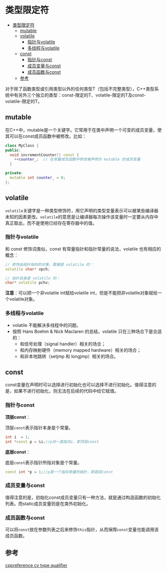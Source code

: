 # 类型限定符

- [类型限定符](#类型限定符)
  - [mutable](#mutable)
  - [volatile](#volatile)
    - [指针与volatile](#指针与volatile)
    - [多线程与volatile](#多线程与volatile)
  - [const](#const)
    - [指针与const](#指针与const)
    - [成员变量与const](#成员变量与const)
    - [成员函数与const](#成员函数与const)
  - [参考](#参考)

对于除了函数类型或引用类型以外的任何类型T（包括不完整类型），C++类型系统中有另外三个独立的类型：const-限定的T、volatile-限定的T及const-volatile-限定的T。

## mutable

在C++中，mutable是一个关键字。它常用于在类中声明一个可变的成员变量，使其可以在const成员函数中被修改。比如：

```c++
class MyClass {
public:
  void incrementCounter() const {
    ++counter_;  // 在常量成员函数中修改被声明为 mutable 的成员变量
  }

private:
  mutable int counter_ = 0;
};
```

## volatile

`volatile`关键字是一种类型修饰符，用它声明的类型变量表示可以被某些编译器未知的因素更改。`volatile`的意思是让编译器每次操作该变量时一定要从内存中真正取出，而不是使用已经存在寄存器中的值。

### 指针与volatile

和 const 修饰词类似，const 有常量指针和指针常量的说法，volatile 也有相应的概念：

``` c++
// 修饰由指针指向的对象、数据是 volatile 的：
volatile char* vpch;

// 指针自身是 volatile 的：
char* volatile pchv; 
```

**注意**：可以把一个非volatile int赋给volatile int，但是不能把非volatile对象赋给一个volatile对象。

### 多线程与volatile

- volatile 不能解决多线程中的问题。
- 按照 Hans Boehm & Nick Maclaren 的总结，volatile 只在三种场合下是合适的：
  - 和信号处理（signal handler）相关的场合；
  - 和内存映射硬件（memory mapped hardware）相关的场合；
  - 和非本地跳转（setjmp 和 longjmp）相关的场合。

## const

const变量在声明时可以选择进行初始化也可以选择不进行初始化。值得注意的是，如果不进行初始化，则无法在后续的代码中给它赋值。

### 指针与const

**顶层const**：

顶层`const`表示指针本身是个常量。

``` c++
int i  = 1;
int *const p = &i;//p将一直指向i，即顶层const
```

**底层const**：

底层`const`表示指针所指对象是个常量。

``` c++
const int *p = 1;//p是一个指向常量的指针，即底层const
```

### 成员变量与const

值得注意的是，初始化const成员变量只有一种方法，就是通过构造函数的初始化列表。而static成员变量则是在类外初始化。

### 成员函数与const

可以将`const`放在参数列表之后来修饰`this`指针，从而保障`const`变量也能调用该成员函数。

## 参考

[cppreference cv type qualifier](https://en.cppreference.com/w/cpp/language/cv)
